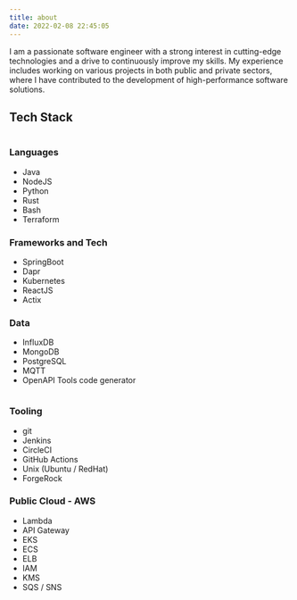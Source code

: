 ```yaml
---
title: about
date: 2022-02-08 22:45:05
---
```


<p>I am a passionate software engineer with a strong interest in cutting-edge
technologies and a drive to continuously improve my skills.
My experience includes working on various projects in both public and private sectors,
where I have contributed to the development of high-performance software solutions.</p>

## Tech Stack

<div style="-webkit-column-count: 2; -moz-column-count: 2; column-count: 2;">
    <div style="display: inline-block;">

### Languages

- Java
- NodeJS
- Python
- Rust
- Bash
- Terraform

### Frameworks and Tech

- SpringBoot
- Dapr
- Kubernetes
- ReactJS
- Actix

### Data

- InfluxDB
- MongoDB
- PostgreSQL
- MQTT
- OpenAPI Tools code generator
    </div>
    <div style="display: inline-block;">

### Tooling

- git
- Jenkins
- CircleCI
- GitHub Actions
- Unix (Ubuntu / RedHat)
- ForgeRock

### Public Cloud - AWS

- Lambda
- API Gateway
- EKS
- ECS
- ELB
- IAM
- KMS
- SQS / SNS
    </div>
</div>



